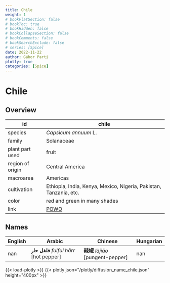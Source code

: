 ```yaml
---
title: Chile
weight: 1
# bookFlatSection: false
# bookToc: true
# bookHidden: false
# bookCollapseSection: false
# bookComments: false
# bookSearchExclude: false
# series: [Spice]
date: 2022-11-22
author: Gábor Parti
plotly: true
categories: [Spice]
---
```


# Chile

## Overview

|       id       |                              chile                              |
|----------------|-----------------------------------------------------------------|
|     species    |                       *Capsicum annuum* L.                      |
|     family     |                            Solanaceae                           |
| plant part used|                              fruit                              |
|region of origin|                         Central America                         |
|    macroarea   |                             Americas                            |
|   cultivation  |Ethiopia, India, Kenya, Mexico, Nigeria, Pakistan, Tanzania, etc.|
|      color     |                   red and green in many shades                  |
|      link      |       [POWO](https://powo.science.kew.org/taxon/316944-2)       |

## Names

|English|                 Arabic                |             Chinese            |Hungarian|
|-------|---------------------------------------|--------------------------------|---------|
|  nan  |**فلفل حار** *fulful hārr* [hot pepper]|**辣椒** *làjiāo* [pungent-pepper]|   nan   |

{{< load-plotly >}}
{{< plotly json="/plotly/diffusion_name_chile.json" height="400px" >}}